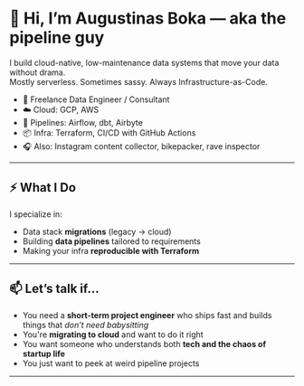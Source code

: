# 👋 Hi, I’m Augustinas Boka — aka the pipeline guy

I build cloud-native, low-maintenance data systems that move your data without drama.  
Mostly serverless. Sometimes sassy. Always Infrastructure-as-Code.

- 🔧 Freelance Data Engineer / Consultant
- ☁️ Cloud: GCP, AWS
- 🔄 Pipelines: Airflow, dbt, Airbyte
- 📦 Infra: Terraform, CI/CD with GitHub Actions
- 🎧 Also: Instagram content collector, bikepacker, rave inspector

---

## ⚡️ What I Do

I specialize in:
- Data stack **migrations** (legacy → cloud)
- Building **data pipelines** tailored to requirements
- Making your infra **reproducible with Terraform**

---

## 📫 Let’s talk if...

- You need a **short-term project engineer** who ships fast and builds things that *don’t need babysitting*
- You're **migrating to cloud** and want to do it right
- You want someone who understands both **tech and the chaos of startup life**
- You just want to peek at weird pipeline projects
---

